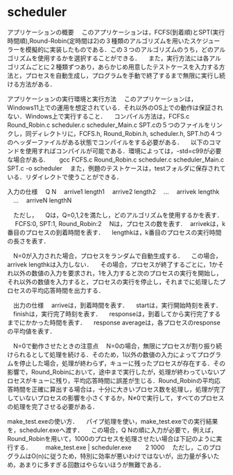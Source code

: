 # scheduler
アプリケーションの概要
　このアプリケーションは，FCFS(到着順)とSPT(実行時間順),Round-Robin(定時間は2)の３種類のアルゴリズムを用いたスケジューラーを模擬的に実装したものである．この３つのアルゴリズムのうち，どのアルゴリズムを使用するかを選択することができる．
　また，実行方法には各アルゴリズムごとに２種類ずつあり，あらかじめ用意したテストケースを入力する方法と，プロセスを自動生成し，プログラムを手動で終了するまで無限に実行し続ける方法がある．

アプリケーションの実行環境と実行方法
　このアプリケーションは，Windows11上での運用を想定されている．それ以外のOS上での動作は保証されない．Windows上で実行すること．
　コンパイル方法は，FCFS.c Round_Robin.c scheduler.c scheduler_Main.c SPT.cの５つのファイルをリンクし，同ディレクトリに，FCFS.h, Round_Robin.h, scheduler.h, SPT.hの４つのヘッダーファイルがある状態でコンパイルをする必要がある．
　以下のコマンドを使用すればコンパイルが可能である．環境によっては，-std=c99が必要な場合がある.
　　gcc FCFS.c Round_Robin.c scheduler.c scheduler_Main.c SPT.c -o scheduler
　また，例題のテストケースは，testフォルダに保存されている．リダイレクトで使うことができる．

入力の仕様
　Q N
　arrive1 length1
　arrive2 length2
　...
　arrivek lengthk
　...
　arriveN lengthN

　ただし，
　Qは，Q=0,1,2を満たし，どのアルゴリズムを使用するかを表す．
　  FCFS:0, SPT:1, Round_Robin:2
　Nは，プロセスの数を表す. 
　arrivekは，k番目のプロセスの到着時間を表す．
　lengthkは，k番目のプロセスの実行時間の長さを表す．

　N=0が入力された場合，プロセスをランダムで自動生成する．
　この場合，arrivek lengthkは入力しない．
　その場合，プロセスが終了するごとに，1かそれ以外の数値の入力を要求され，1を入力すると次のプロセスの実行を開始し，それ以外の数値を入力すると，プロセスの実行を停止し，それまでに処理したプロセスの平均応答時間を出力する．

　出力の仕様
　arriveは，到着時間を表す．
　startは，実行開始時刻を表す．
　finishは，実行完了時刻を表す．
　responseは，到着してから実行完了するまでにかかった時間を表す．
　response averageは，各プロセスのresponseの平均値を表す．

　N=0で動作させたときの注意点
　N=0の場合，無限にプロセスが割り振り続けられるとして処理を続ける．そのため，1以外の数値の入力によってプログラムを停止した場合，処理が終わらず，キューに残ったプロセスが存在する．その影響で，Round_Robinにおいて，途中まで実行したが，処理が終わっていないプロセスがキューに残り，平均応答時間に誤差が生じる．Round_Robinの平均応答時間を正確に算出する場合は，十分に大きいプロセス数を処理し，処理が完了していないプロセスの影響を小さくするか，N≠0で実行して，すべてのプロセスの処理を完了させる必要がある．

make_test.exeの使い方．
　パイプ処理を使い，make_test.exeでの実行結果を，scheduler.exeへ渡す．
　この場合，Q Nの順に入力が必要で，例えば，Round_Robinを用いて，1000のプロセスを処理させたい場合は下記のように実行する．
　　make_test.exe | scheduler.exe
　　2 1000
　ただし，このプログラムはO(n)に従うため，特別に効率が悪いわけではないが，出力量が多いため，あまりに多すぎる回数はやらないほうが無難である．
